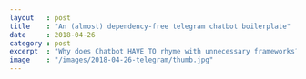 ```yaml
---
layout   : post
title    : "An (almost) dependency-free telegram chatbot boilerplate"
date     : 2018-04-26
category : post
excerpt  : "Why does Chatbot HAVE TO rhyme with unnecessary frameworks?"
image    : "/images/2018-04-26-telegram/thumb.jpg"
---
```

